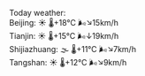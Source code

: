 Today weather:  
Beijing: ☀️ 🌡️+18°C 🌬️↘15km/h  
Tianjin: ☀️ 🌡️+15°C 🌬️↓19km/h  
Shijiazhuang: 🌫  🌡️+11°C 🌬️↘7km/h  
Tangshan: ☀️ 🌡️+12°C 🌬️↘9km/h  
